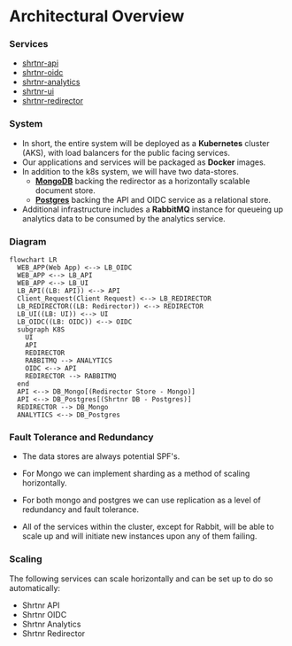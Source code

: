 # Architectural Overview

### Services

- [shrtnr-api](services/shrtnr-api.md)
- [shrtnr-oidc](services/shrtnr-oidc.md)
- [shrtnr-analytics](services/shrtnr-analytics.md)
- [shrtnr-ui](services/shrtnr-ui.md)
- [shrtnr-redirector](services/shrtnr-redirector.md)

### System

- In short, the entire system will be deployed as a **Kubernetes** cluster (AKS), with load balancers for the public facing services.
- Our applications and services will be packaged as **Docker** images.
- In addition to the k8s system, we will have two data-stores.
    - [**MongoDB**](data-stores/shrtnr-redirector-store.md) backing the redirector as a horizontally scalable document store.
    - [**Postgres**](data-stores/shrtnr-db.md) backing the API and OIDC service as a relational store.
- Additional infrastructure includes a **RabbitMQ** instance for queueing up analytics data to be consumed by the analytics service.

### Diagram

```mermaid
flowchart LR
  WEB_APP(Web App) <--> LB_OIDC
  WEB_APP <--> LB_API
  WEB_APP <--> LB_UI
  LB_API((LB: API)) <--> API
  Client_Request(Client Request) <--> LB_REDIRECTOR
  LB_REDIRECTOR((LB: Redirector)) <--> REDIRECTOR
  LB_UI((LB: UI)) <--> UI
  LB_OIDC((LB: OIDC)) <--> OIDC
  subgraph K8S
    UI
    API
    REDIRECTOR
    RABBITMQ --> ANALYTICS
    OIDC <--> API
    REDIRECTOR --> RABBITMQ
  end
  API <--> DB_Mongo[(Redirector Store - Mongo)]
  API <--> DB_Postgres[(Shrtnr DB - Postgres)]
  REDIRECTOR --> DB_Mongo
  ANALYTICS <--> DB_Postgres

```

### Fault Tolerance and Redundancy

 - The data stores are always potential SPF's.
 - For Mongo we can implement sharding as a method of scaling horizontally.
 - For both mongo and postgres we can use replication as a level of redundancy and fault tolerance.

 - All of the services within the cluster, except for Rabbit, will be able to scale up and will initiate new instances upon any of them failing.

### Scaling

The following services can scale horizontally and can be set up to do so automatically:

 - Shrtnr API
 - Shrtnr OIDC
 - Shrtnr Analytics
 - Shrtnr Redirector
